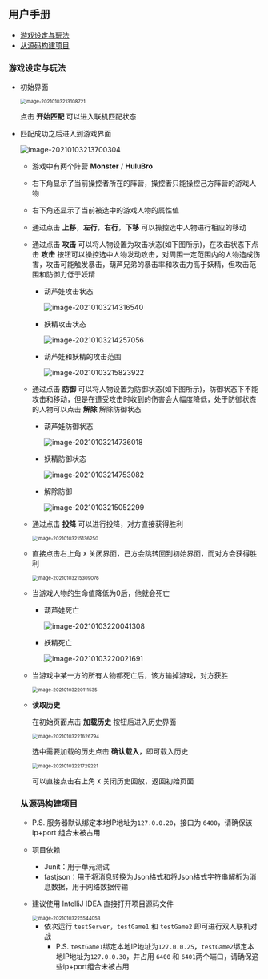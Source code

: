 ## 用户手册

- [游戏设定与玩法](#Game)
- [从源码构建项目](#Build)

### <span id="Game">游戏设定与玩法</span>

- 初始界面

  <img src=".\DocPics\image-20210103213108721.png" alt="image-20210103213108721" style="zoom:67%;" />

  点击 **开始匹配** 可以进入联机匹配状态

- 匹配成功之后进入到游戏界面

  <img src=".\DocPics\image-20210103213700304.png" alt="image-20210103213700304"  />

  - 游戏中有两个阵营 **Monster** / **HuluBro**

  - 右下角显示了当前操控者所在的阵营，操控者只能操控己方阵营的游戏人物

  - 右下角还显示了当前被选中的游戏人物的属性值

  - 通过点击 **上移**，**左行**，**右行**，**下移** 可以操控选中人物进行相应的移动

  - 通过点击 **攻击** 可以将人物设置为攻击状态(如下图所示)，在攻击状态下点击 **攻击** 按钮可以操控选中人物发动攻击，对周围一定范围内的人物造成伤害，攻击可能触发暴击，葫芦兄弟的暴击率和攻击力高于妖精，但攻击范围和防御力低于妖精

    - 葫芦娃攻击状态

      <img src=".\DocPics\image-20210103214316540.png" alt="image-20210103214316540"  />

    - 妖精攻击状态

      <img src=".\DocPics\image-20210103214257056.png" alt="image-20210103214257056"  />

    - 葫芦娃和妖精的攻击范围

      <img src=".\DocPics\image-20210103215823922.png" alt="image-20210103215823922"  />

  - 通过点击 **防御** 可以将人物设置为防御状态(如下图所示)，防御状态下不能攻击和移动，但是在遭受攻击时收到的伤害会大幅度降低，处于防御状态的人物可以点击 **解除** 解除防御状态

    - 葫芦娃防御状态

      <img src=".\DocPics\image-20210103214736018.png" alt="image-20210103214736018"  />

    - 妖精防御状态

      <img src=".\DocPics\image-20210103214753082.png" alt="image-20210103214753082"  />

    - 解除防御

      <img src=".\DocPics\image-20210103215052299.png" alt="image-20210103215052299"  />

  - 通过点击 **投降** 可以进行投降，对方直接获得胜利

    <img src=".\DocPics\image-20210103215136250.png" alt="image-20210103215136250" style="zoom:67%;" />

    

  - 直接点击右上角 `X` 关闭界面，己方会跳转回到初始界面，而对方会获得胜利

    <img src=".\DocPics\image-20210103215309076.png" alt="image-20210103215309076" style="zoom:67%;" />

  - 当游戏人物的生命值降低为0后，他就会死亡

    - 葫芦娃死亡

      <img src=".\DocPics\image-20210103220041308.png" alt="image-20210103220041308"  />

    - 妖精死亡

      <img src=".\DocPics\image-20210103220021691.png" alt="image-20210103220021691"  />

  - 当游戏中某一方的所有人物都死亡后，该方输掉游戏，对方获胜

    <img src=".\DocPics\image-20210103220111535.png" alt="image-20210103220111535" style="zoom:67%;" />

  - **读取历史**

    在初始页面点击 **加载历史** 按钮后进入历史界面

    <img src=".\DocPics\image-20210103221626794.png" alt="image-20210103221626794" style="zoom: 67%;" />

    选中需要加载的历史点击 **确认载入**，即可载入历史

    <img src=".\DocPics\image-20210103221729221.png" alt="image-20210103221729221" style="zoom:67%;" />

    可以直接点击右上角 `X` 关闭历史回放，返回初始页面

  ### <span id="Build">从源码构建项目</span>

  - P.S. 服务器默认绑定本地IP地址为`127.0.0.20`，接口为 `6400`，请确保该 ip+port 组合未被占用

  - 项目依赖
    - Junit：用于单元测试
    - fastjson：用于将消息转换为Json格式和将Json格式字符串解析为消息数据，用于网络数据传输
    
  - 建议使用 IntelliJ IDEA 直接打开项目源码文件

    <img src=".\DocPics\image-20210103225544053.png" alt="image-20210103225544053" style="zoom:67%;" />

    - 依次运行 `testServer`，`testGame1` 和 `testGame2` 即可进行双人联机对战
      - P.S. `testGame1`绑定本地IP地址为`127.0.0.25`，`testGame2`绑定本地IP地址为`127.0.0.30`，并占用 `6400` 和 `6401`两个端口，请确保这些ip+port组合未被占用

​		